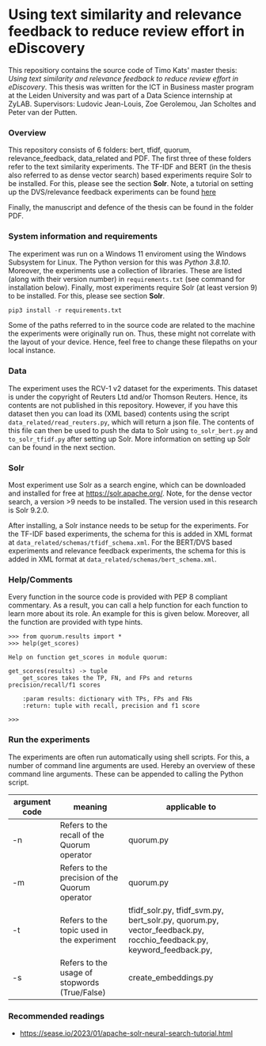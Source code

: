 # Using text similarity and relevance feedback to reduce review effort in eDiscovery
This repositiory contains the source code of Timo Kats' master thesis: *Using text similarity and relevance feedback to reduce review effort in eDiscovery*. This thesis was written for the ICT in Business master program at the Leiden University and was part of a Data Science internship at ZyLAB. Supervisors: Ludovic Jean-Louis, Zoe Gerolemou, Jan Scholtes and Peter van der Putten.  

### Overview
This repository consists of 6 folders: bert, tfidf, quorum, relevance_feedback, data_related and PDF. The first three of these folders refer to the text similarity experiments. The TF-IDF and BERT (in the thesis also referred to as dense vector search) based experiments require Solr to be installed. For this, please see the section **Solr**. Note, a tutorial on setting up the DVS/relevance feedback experiments can be found [here](https://www.loom.com/share/47951dacf8ca4c64994d34add5fdb198?sid=bdf1436c-4e4e-4ab3-b8a1-5851b7644851)  

Finally, the manuscript and defence of the thesis can be found in the folder PDF.

### System information and requirements
The experiment was run on a Windows 11 enviroment using the Windows Subsystem for Linux. The Python version for this was *Python 3.8.10*. Moreover, the experiments use a collection of libraries. These are listed (along with their version number) in `requirements.txt` (see command for installation below). Finally, most experiments require Solr (at least version 9) to be installed. For this, please see section **Solr**.  

```python
pip3 install -r requirements.txt
```

Some of the paths referred to in the source code are related to the machine the experiments were originally run on. Thus, these might not correlate with the layout of your device. Hence, feel free to change these filepaths on your local instance.  

### Data
The experiment uses the RCV-1 v2 dataset for the experiments. This dataset is under the copyright of Reuters Ltd and/or Thomson Reuters. Hence, its contents are not published in this repository. However, if you have this dataset then you can load its (XML based) contents using the script `data_related/read_reuters.py`, which will return a json file. The contents of this file can then be used to push the data to Solr using `to_solr_bert.py` and `to_solr_tfidf.py` after setting up Solr. More information on setting up Solr can be found in the next section. 

### Solr
Most experiment use Solr as a search engine, which can be downloaded and installed for free at https://solr.apache.org/. Note, for the dense vector search, a version >9 needs to be installed. The version used in this research is Solr 9.2.0.  

After installing, a Solr instance needs to be setup for the experiments. For the TF-IDF based experiments, the schema for this is added in XML format at `data_related/schemas/tfidf_schema.xml`. For the BERT/DVS based experiments and relevance feedback experiments, the schema for this is added in XML format at `data_related/schemas/bert_schema.xml`. 

### Help/Comments
Every function in the source code is provided with PEP 8 compliant commentary. As a result, you can call a help function for each function to learn more about its role. An example for this is given below. Moreover, all the function are provided with type hints.

```
>>> from quorum.results import *
>>> help(get_scores)

Help on function get_scores in module quorum:

get_scores(results) -> tuple
    get_scores takes the TP, FN, and FPs and returns precision/recall/f1 scores

    :param results: dictionary with TPs, FPs and FNs
    :return: tuple with recall, precision and f1 score

>>>
```

### Run the experiments
The experiments are often run automatically using shell scripts. For this, a number of command line arguments are used. Hereby an overview of these command line arguments. These can be appended to calling the Python script.

| argument code | meaning                                        | applicable to                                                                                                                    |
|---------------|------------------------------------------------|----------------------------------------------------------------------------------------------------------------------------------|
| -n            | Refers to the recall of the Quorum operator    | quorum.py                                                                                                                        |
| -m            | Refers to the precision of the Quorum operator | quorum.py                                                                                                                        |
| -t            | Refers to the topic used in the experiment     | tfidf_solr.py,    tfidf_svm.py,   bert_solr.py,    quorum.py,   vector_feedback.py,  rocchio_feedback.py,  keyword_feedback.py,  |
| -s            | Refers to the usage of stopwords (True/False)  | create_embeddings.py                                                                                                             |


### Recommended readings
 - https://sease.io/2023/01/apache-solr-neural-search-tutorial.html 
